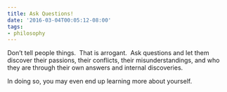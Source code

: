 ```yaml
---
title: Ask Questions!
date: '2016-03-04T00:05:12-08:00'
tags:
- philosophy
---
```

Don’t tell people things.  That is arrogant.  Ask questions and let them discover their passions, their conflicts, their misunderstandings, and who they are through their own answers and internal discoveries.

In doing so, you may even end up learning more about yourself.
